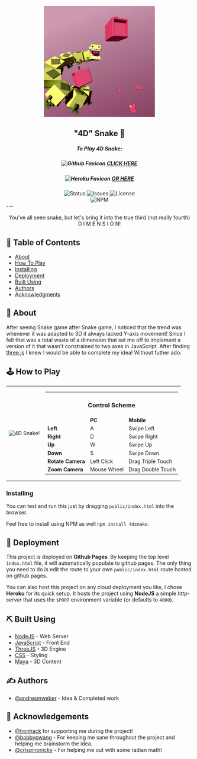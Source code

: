 <p align="center">
    <a href="https://andresmweber.github.io/4DSnake/" rel="noopener">
        <img width=300px height=300px src="https://raw.githubusercontent.com/andresmweber/4dsnake/master/presentation/promotional/promo.png " alt="4DSnake Promo">
    </a>
</p>

<h2 align="center">"4D" Snake 🐍</h2>

<h5 align="center">To Play 4D Snake:</h5>

<h5 align="center">
    <img width=14px alt="Github Favicon" src="https://github.githubassets.com/favicon.ico" />
    <a href="https://andresmweber.github.io/4DSnake/">CLICK HERE</a>
</h5>

<h5 align="center">
    <img width=14px alt="Heroku Favicon" src="https://www.herokucdn.com/favicons/favicon.ico" />
    <a href="https://fourdsnake.herokuapp.com/">OR HERE</a>
</h5>

<div align="center">
    <img alt="Status" src="https://img.shields.io/badge/status-active-success.svg" />
    <img alt="Issues" src="https://img.shields.io/github/issues/andresmweber/4DSnake.svg" />
    <img alt="License" src="https://img.shields.io/badge/License-BSD%203--Clause-blue.svg" />
</div>
<div align="center">
    <img alt="NPM" src="https://nodei.co/npm/4dsnake.png?compact=true" />
</div>
---

<p align="center"> You've all seen snake, but let's bring it into the true third (not really fourth) D I M E N S I O N!
    <br> 
</p>

## 📝 Table of Contents
- [About](#about)
- [How To Play](#howto)
- [Installing](#installing)
- [Deployment](#deployment)
- [Built Using](#built_using)
- [Authors](#authors)
- [Acknowledgments](#acknowledgement)

## 🧐 About <a name = "about"></a>
After seeing Snake game after Snake game, I noticed that the trend was whenever it was adapted to 3D it always lacked Y-axis movement!  Since I felt that was a total waste of a dimension that set me off to implement a version of it that wasn't constrained to two axes in JavaScript.  After finding [three.js](https://threejs.org/) I knew I would be able to complete my idea! Without futher ado:

## 🕹️ How to Play <a name = "howto"></a>

<div align="center">
    <table>
        <tr width=400px>
        <td>
            <img width=400px src="https://github.com/AndresMWeber/4DSnake/blob/master/presentation/demo.gif?raw=true" alt="4D Snake!" />
        </td>
        <td valign="top">
          <table width=400px>
                <tr>
                    <td align="center" colspan="3"><h3>Control Scheme</h3></td>
                </tr>
                <tr>
                    <td></td>
                    <td><b>PC</b></td>
                    <td><b>Mobile</b></td>
                </tr>
                <tr>
                    <td><b>Left</b></td>
                    <td>A</td>
                    <td>Swipe Left</td>
                </tr>
                <tr>
                    <td><b>Right</b></td>
                    <td>D</td>
                    <td>Swipe Right</td>
                </tr>
                <tr>
                    <td><b>Up</b></td>
                    <td>W</td>
                    <td>Swipe Up</td>
                </tr>
                <tr>
                    <td><b>Down</b></td>
                    <td>S</td>
                    <td>Swipe Down</td>
                </tr>
                <tr>
                    <td><b>Rotate Camera</b></td>
                    <td>Left Click</td>
                    <td>Drag Triple Touch</td>
                </tr>
                <tr>
                    <td><b>Zoom Camera</b></td>
                    <td>Mouse Wheel</td>
                    <td>Drag Double Touch</td>
                </tr>
            </table>
        </td>
        </tr>
    </table>
</div>

### Installing
You can test and run this just by dragging ```public/index.html``` into the browser.

Feel free to install using NPM as well ```npm install 4dsnake```.

## 🚀 Deployment <a name = "deployment"></a>
This project is deployed on **Github Pages**.  By keeping the top level ```index.html``` file, it will automatically populate to github pages.  The only thing you need to do is edit the route to your own ```public/index.html``` route hosted on github pages. 

You can also host this project on any cloud deployment you like, I chose **Heroku** for its quick setup.  It hosts the project using **NodeJS** a simple *http-server* that uses the ```$PORT``` environment variable (or defaults to ```4000```).

## ⛏️ Built Using <a name = "built_using"></a>
- [NodeJS](https://www.nodejs.org/) - Web Server
- [JavaScript](https://www.javascript.com/) - Front End
- [ThreeJS](https://threejs.org/) - 3D Engine
- [CSS](https://www.w3.org/Style/CSS//) - Styling
- [Maya](https://www.autodesk.com/products/maya/overview) - 3D Content

## ✍️ Authors <a name = "authors"></a>
- [@andresmweber](https://github.com/andresmweber) - Idea & Completed work

## 🎉 Acknowledgements <a name = "acknowledgement"></a>
- [@Ironhack](https://github.com/ironhack) for supporting me during the project!
- [@bobbypwang](https://github.com/bobbypwang) - For keeping me sane throughout the project and helping me brainstorm the idea.
- [@crispinonicky](https://github.com/crispinonicky) - For helping me out with some radian math!
